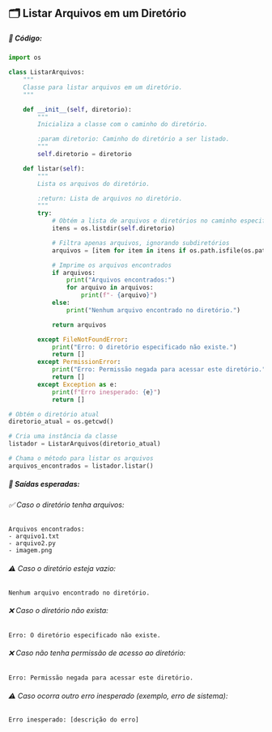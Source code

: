 ## 🗂️ Listar Arquivos em um Diretório

##### 📌 Código:

```python
import os

class ListarArquivos:
    """
    Classe para listar arquivos em um diretório.
    """

    def __init__(self, diretorio):
        """
        Inicializa a classe com o caminho do diretório.

        :param diretorio: Caminho do diretório a ser listado.
        """
        self.diretorio = diretorio

    def listar(self):
        """
        Lista os arquivos do diretório.

        :return: Lista de arquivos no diretório.
        """
        try:
            # Obtém a lista de arquivos e diretórios no caminho especificado
            itens = os.listdir(self.diretorio)

            # Filtra apenas arquivos, ignorando subdiretórios
            arquivos = [item for item in itens if os.path.isfile(os.path.join(self.diretorio, item))]

            # Imprime os arquivos encontrados
            if arquivos:
                print("Arquivos encontrados:")
                for arquivo in arquivos:
                    print(f"- {arquivo}")
            else:
                print("Nenhum arquivo encontrado no diretório.")

            return arquivos

        except FileNotFoundError:
            print("Erro: O diretório especificado não existe.")
            return []
        except PermissionError:
            print("Erro: Permissão negada para acessar este diretório.")
            return []
        except Exception as e:
            print(f"Erro inesperado: {e}")
            return []

# Obtém o diretório atual
diretorio_atual = os.getcwd()

# Cria uma instância da classe
listador = ListarArquivos(diretorio_atual)

# Chama o método para listar os arquivos
arquivos_encontrados = listador.listar()

```
##### 📌 Saídas esperadas:

###### ✅ Caso o diretório tenha arquivos:

```console
Arquivos encontrados:
- arquivo1.txt
- arquivo2.py
- imagem.png
```
###### ⚠️ Caso o diretório esteja vazio:

```console
Nenhum arquivo encontrado no diretório.
```
###### ❌ Caso o diretório não exista:

```console
Erro: O diretório especificado não existe.
```
###### ❌ Caso não tenha permissão de acesso ao diretório:

```console
Erro: Permissão negada para acessar este diretório.
```
###### ⚠️ Caso ocorra outro erro inesperado (exemplo, erro de sistema):

```console
Erro inesperado: [descrição do erro]
```